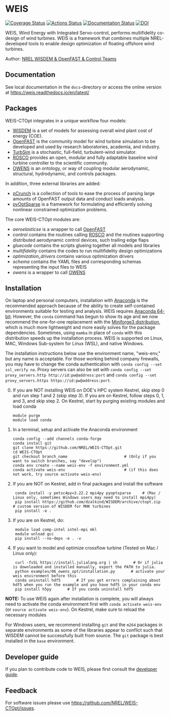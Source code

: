 # WEIS

[![Coverage Status](https://coveralls.io/repos/github/WISDEM/WEIS/badge.svg?branch=develop)](https://coveralls.io/github/WISDEM/WEIS?branch=develop)
[![Actions Status](https://github.com/WISDEM/WEIS/workflows/CI_WEIS/badge.svg?branch=develop)](https://github.com/WISDEM/WEIS/actions)
[![Documentation Status](https://readthedocs.org/projects/weis/badge/?version=develop)](https://weis.readthedocs.io/en/develop/?badge=develop)
[![DOI](https://zenodo.org/badge/289320573.svg)](https://zenodo.org/badge/latestdoi/289320573)

WEIS, Wind Energy with Integrated Servo-control, performs multifidelity co-design of wind turbines. WEIS is a framework that combines multiple NREL-developed tools to enable design optimization of floating offshore wind turbines.

Author: [NREL WISDEM & OpenFAST & Control Teams](mailto:systems.engineering@nrel.gov)

## Documentation

See local documentation in the `docs`-directory or access the online version at <https://weis.readthedocs.io/en/latest/>

## Packages

WEIS-CTOpt integrates in a unique workflow four models:
* [WISDEM](https://github.com/WISDEM/WISDEM) is a set of models for assessing overall wind plant cost of energy (COE).
* [OpenFAST](https://github.com/OpenFAST/openfast) is the community model for wind turbine simulation to be developed and used by research laboratories, academia, and industry.
* [TurbSim](https://www.nrel.gov/docs/fy09osti/46198.pdf) is a stochastic, full-field, turbulent-wind simulator.
* [ROSCO](https://github.com/NREL/ROSCO) provides an open, modular and fully adaptable baseline wind turbine controller to the scientific community.
* [OWENS](https://github.com/sandialabs/OWENS.jl) is an ontology, or way of coupling modular aerodynamic, structural, hydrodynamic, and controls packages.

In addition, three external libraries are added:
* [pCrunch](https://github.com/NREL/pCrunch) is a collection of tools to ease the process of parsing large amounts of OpenFAST output data and conduct loads analysis.
* [pyOptSparse](https://github.com/mdolab/pyoptsparse) is a framework for formulating and efficiently solving nonlinear constrained optimization problems.

The core WEIS-CTOpt modules are:
 * _aeroelasticse_ is a wrapper to call [OpenFAST](https://github.com/OpenFAST/openfast)
 * _control_ contains the routines calling [ROSCO](https://github.com/NREL/ROSCO) and the routines supporting distributed aerodynamic control devices, such trailing edge flaps
 * _gluecode_ contains the scripts glueing together all models and libraries
 * _multifidelity_ contains the codes to run multifidelity design optimizations
 * _optimization_drivers_ contains various optimization drivers
 * _schema_ contains the YAML files and corresponding schemas representing the input files to WEIS
 * _owens_ is a wrapper to call [OWENS](https://github.com/sandialabs/OWENS.jl)

## Installation

On laptop and personal computers, installation with [Anaconda](https://www.anaconda.com) is the recommended approach because of the ability to create self-contained environments suitable for testing and analysis.  WEIS requires [Anaconda 64-bit](https://www.anaconda.com/distribution/). However, the `conda` command has begun to show its age and we now recommend the one-for-one replacement with the [Miniforge3 distribution](https://github.com/conda-forge/miniforge?tab=readme-ov-file#miniforge3), which is much more lightweight and more easily solves for the package dependencies.  Sometimes, using `mamba` in place of `conda` with this distribution speeds up the installation process. WEIS is supported on Linux, MAC, Windows Sub-system for Linux (WSL), and native Windows.

The installation instructions below use the environment name, "weis-env," but any name is acceptable. For those working behind company firewalls, you may have to change the conda authentication with `conda config --set ssl_verify no`.  Proxy servers can also be set with `conda config --set proxy_servers.http http://id:pw@address:port` and `conda config --set proxy_servers.https https://id:pw@address:port`.

0.  If you are NOT installing WEIS on DOE's HPC system Kestrel, skip step 0 and run step 1 and 2 (skip step 3). If you are on Kestrel, follow steps 0, 1, and 3, and skip step 2. On Kestrel, start by purging existing modules and load conda

        module purge
        module load conda        

1.  In a terminal, setup and activate the Anaconda environment

        conda config --add channels conda-forge
        conda install git
        git clone https://github.com/NREL/WEIS-CTOpt.git
        cd WEIS-CTOpt
        git checkout branch_name                         # (Only if you want to switch branches, say "develop")
        conda env create --name weis-env -f environment.yml
        conda activate weis-env                          # (if this does not work, try source activate weis-env)


2. If you are NOT on Kestrel, add in final packages and install the software

        conda install -y petsc4py=3.22.2 mpi4py pyoptsparse     # (Mac / Linux only, sometimes Windows users may need to install mpi4py)
        pip install https://github.com/dzalkind/WISDEM/archive/ctopt.zip   # custom version of WISDEM for MHK turbines
        pip install -e .

3. If you are on Kestrel, do:

        module load comp-intel intel-mpi mkl
        module unload gcc
        pip install --no-deps -e . -v

4. If you want to model and optimize crossflow turbine (Tested on Mac / Linux only):

        curl -fsSL https://install.julialang.org | sh       # Or if julia is downloaded and installed manually, export the PATH to julia. 
        python examples/06_owens_opt/installation.py       # activate your weis environment before this
        conda uninstall hdf5       # If you get errors complaining about hdf5 when you run the example and you have hdf5 in your conda env
        pip install h5py       # If you conda uninstall hdf5

**NOTE:** To use WEIS again after installation is complete, you will always need to activate the conda environment first with `conda activate weis-env` (or `source activate weis-env`). On Kestrel, make sure to reload the necessary modules

For Windows users, we recommend installing `git` and the `m264` packages in separate environments as some of the libraries appear to conflict such that WISDEM cannot be successfully built from source.  The `git` package is best installed in the `base` environment.

## Developer guide

If you plan to contribute code to WEIS, please first consult the [developer guide](https://weis.readthedocs.io/en/latest/how_to_contribute_code.html).

## Feedback

For software issues please use <https://github.com/NREL/WEIS-CTOpt/issues>.  
